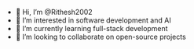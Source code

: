 - 👋 Hi, I’m @Rithesh2002
- 👀 I’m interested in software development and AI
- 🌱 I’m currently learning full-stack development
- 💞️ I’m looking to collaborate on open-source projects


<!---
Rithesh2002/Rithesh2002 is a ✨ special ✨ repository because its `README.md` (this file) appears on your GitHub profile.
You can click the Preview link to take a look at your changes.
--->

